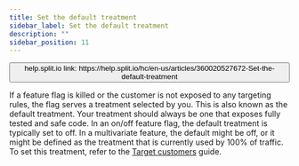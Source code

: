 ```yaml
---
title: Set the default treatment
sidebar_label: Set the default treatment
description: ""
sidebar_position: 11
---
```


<p>
  <button style={{borderRadius:'8px', border:'1px', fontFamily:'Courier New', fontWeight:'800', textAlign:'left'}}> help.split.io link: https://help.split.io/hc/en-us/articles/360020527672-Set-the-default-treatment </button>
</p>

If a feature flag is killed or the customer is not exposed to any targeting rules, the flag serves a treatment selected by you. This is also known as the default treatment. Your treatment should always be one that exposes fully tested and safe code. In an on/off feature flag, the default treatment is typically set to off. In a multivariate feature, the default might be off, or it might be defined as the treatment that is currently used by 100% of traffic. To set this treatment, refer to the [Target customers](/docs/feature-management-experimentation/feature-management/define-feature-flag-treatments-and-targeting) guide.

<!-- future proposed rewrite, combining two articles (https://help.split.io/hc/en-us/articles/360020528192-Default-treatment, https://help.split.io/hc/en-us/articles/360020527672-Set-the-default-treatment) :

The default treatment is returned by the SDK in the following scenarios:

* **The end user does not meet any defined conditions:** The default treatment is shown to end users who do not meet any of the conditions in the targeting rules.

* **The flag is killed:** If a particular feature flag is killed, the default treatment overrides the existing targeting rules and is returned for **all** customers.

Therefore, if a feature flag is killed or the customer is not exposed to any targeting rules, the flag serves a treatment selected by you. This is also known as the default treatment.

:::tip[Tip]
While you can set any of the treatments in your targeting rules as the default,
your default treatment should always be one that exposes fully tested and safe code.
* In an **on/off** feature flag, the default treatment is typically set to **'off'**.
* In a multivariant feature flag, the default might be **'off'**, or it might be defined as the treatment that is currently used by 100% of traffic.
* At the start of a percentage rollout, we recommend choosing the safest treatment for your customers as the default treatment (that is, **'off'** or **'old version'**).
* At the end of a percentage rollout (at 100% rolled out), you may want to make the new experience the default in case the feature is accidentally killed before being removed.

To set this treatment, refer to the [Target customers](/docs/feature-management-experimentation/feature-management/define-feature-flag-treatments-and-targeting) guide.
:::

-->